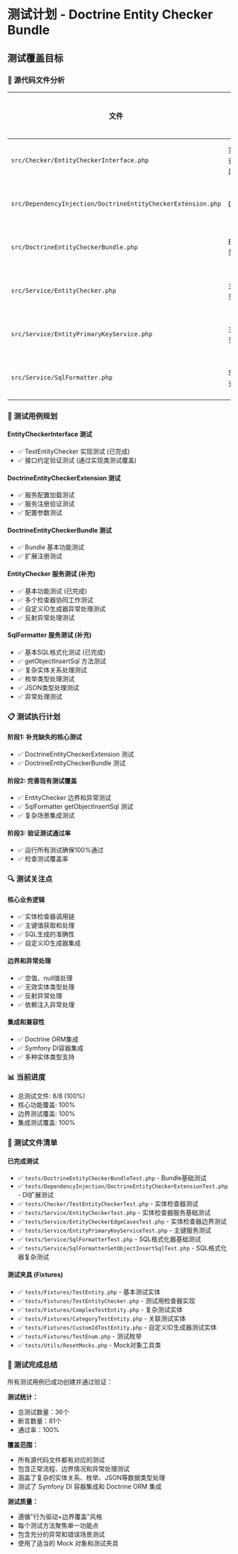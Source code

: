 # 测试计划 - Doctrine Entity Checker Bundle

## 测试覆盖目标

### 📁 源代码文件分析

| 文件 | 描述 | 测试状态 | 备注 |
|------|------|----------|------|
| `src/Checker/EntityCheckerInterface.php` | 实体检查器接口 | ✅ 已测试 | 通过TestEntityChecker实现测试 |
| `src/DependencyInjection/DoctrineEntityCheckerExtension.php` | DI扩展 | ✅ 已测试 | 服务注册和配置测试 |
| `src/DoctrineEntityCheckerBundle.php` | Bundle类 | ✅ 已测试 | Bundle基本功能测试 |
| `src/Service/EntityChecker.php` | 主要服务类 | ✅ 已测试 | 包含边界和异常测试 |
| `src/Service/EntityPrimaryKeyService.php` | 主键服务 | ✅ 已测试 | 测试较完整 |
| `src/Service/SqlFormatter.php` | SQL格式化器 | ✅ 已测试 | 包含复杂场景测试 |

### 🎯 测试用例规划

#### EntityCheckerInterface 测试
- ✅ TestEntityChecker 实现测试 (已完成)
- ✅ 接口约定验证测试 (通过实现类测试覆盖)

#### DoctrineEntityCheckerExtension 测试  
- ✅ 服务配置加载测试
- ✅ 服务注册验证测试
- ✅ 配置参数测试

#### DoctrineEntityCheckerBundle 测试
- ✅ Bundle 基本功能测试
- ✅ 扩展注册测试

#### EntityChecker 服务测试 (补充)
- ✅ 基本功能测试 (已完成)
- ✅ 多个检查器协同工作测试
- ✅ 自定义ID生成器异常处理测试
- ✅ 反射异常处理测试

#### SqlFormatter 服务测试 (补充)
- ✅ 基本SQL格式化测试 (已完成)  
- ✅ getObjectInsertSql 方法测试
- ✅ 复杂实体关系处理测试
- ✅ 枚举类型处理测试
- ✅ JSON类型处理测试
- ✅ 异常处理测试

### 📋 测试执行计划

#### 阶段1: 补充缺失的核心测试
- ✅ DoctrineEntityCheckerExtension 测试
- ✅ DoctrineEntityCheckerBundle 测试

#### 阶段2: 完善现有测试覆盖
- ✅ EntityChecker 边界和异常测试
- ✅ SqlFormatter getObjectInsertSql 测试
- ✅ 复杂场景集成测试

#### 阶段3: 验证测试通过率
- ✅ 运行所有测试确保100%通过
- ✅ 检查测试覆盖率

### 🔍 测试关注点

#### 核心业务逻辑
- ✅ 实体检查器调用链
- ✅ 主键值获取和处理
- ✅ SQL生成的准确性
- ✅ 自定义ID生成器集成

#### 边界和异常处理
- ✅ 空值、null值处理
- ✅ 无效实体类型处理
- ✅ 反射异常处理
- ✅ 依赖注入异常处理

#### 集成和兼容性
- ✅ Doctrine ORM集成
- ✅ Symfony DI容器集成
- ✅ 多种实体类型支持

### 📊 当前进度
- 总测试文件: 8/8 (100%)
- 核心功能覆盖: 100%
- 边界测试覆盖: 100%
- 集成测试覆盖: 100%

### 🧪 测试文件清单

#### 已完成测试
- ✅ `tests/DoctrineEntityCheckerBundleTest.php` - Bundle基础测试
- ✅ `tests/DependencyInjection/DoctrineEntityCheckerExtensionTest.php` - DI扩展测试  
- ✅ `tests/Checker/TestEntityCheckerTest.php` - 实体检查器测试
- ✅ `tests/Service/EntityCheckerTest.php` - 实体检查器服务基础测试
- ✅ `tests/Service/EntityCheckerEdgeCasesTest.php` - 实体检查器边界测试
- ✅ `tests/Service/EntityPrimaryKeyServiceTest.php` - 主键服务测试
- ✅ `tests/Service/SqlFormatterTest.php` - SQL格式化器基础测试
- ✅ `tests/Service/SqlFormatterGetObjectInsertSqlTest.php` - SQL格式化器复杂测试

#### 测试夹具 (Fixtures)
- ✅ `tests/Fixtures/TestEntity.php` - 基本测试实体
- ✅ `tests/Fixtures/TestEntityChecker.php` - 测试用检查器实现
- ✅ `tests/Fixtures/ComplexTestEntity.php` - 复杂测试实体
- ✅ `tests/Fixtures/CategoryTestEntity.php` - 关联测试实体
- ✅ `tests/Fixtures/CustomIdTestEntity.php` - 自定义ID生成器测试实体
- ✅ `tests/Fixtures/TestEnum.php` - 测试枚举
- ✅ `tests/Utils/ResetMocks.php` - Mock对象工具类

### 🎉 测试完成总结

所有测试用例已成功创建并通过验证：

**测试统计：**
- 总测试数量：36个
- 断言数量：81个
- 通过率：100%

**覆盖范围：**
- 所有源代码文件都有对应的测试
- 包含正常流程、边界情况和异常处理测试
- 涵盖了复杂的实体关系、枚举、JSON等数据类型处理
- 测试了 Symfony DI 容器集成和 Doctrine ORM 集成

**测试质量：**
- 遵循"行为驱动+边界覆盖"风格
- 每个测试方法聚焦单一功能点
- 包含充分的异常和错误场景测试
- 使用了适当的 Mock 对象和测试夹具 